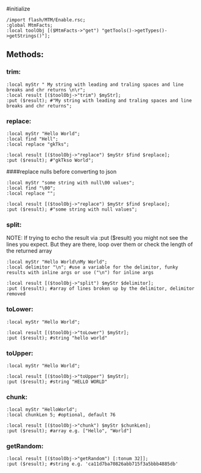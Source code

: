#initialize

```
/import flash/MTM/Enable.rsc;
:global MtmFacts;
:local toolObj [($MtmFacts->"get") "getTools()->getTypes()->getStrings()"];
```

## Methods:

### trim:

```
:local myStr " My string with leading and traling spaces and line breaks and chr returns \n\r";
:local result [($toolObj->"trim") $myStr];
:put ($result); #"My string with leading and traling spaces and line breaks and chr returns";
```

### replace:

```
:local myStr "Hello World";
:local find "Hell";
:local replace "gkTks";

:local result [($toolObj->"replace") $myStr $find $replace];
:put ($result); #"gkTkso World";
```

####replace nulls before converting to json

```
:local myStr "some string with null\00 values";
:local find "\00";
:local replace "";

:local result [($toolObj->"replace") $myStr $find $replace];
:put ($result); #"some string with null values";
```

### split:

NOTE: If trying to echo the result via :put ($result) you might not see the lines you expect. But they are there, loop over them or check the length of the returned array

```
:local myStr "Hello World\nMy World";
:local delimitor "\n"; #use a variable for the delimitor, funky results with inline args or use ("\n") for inline args

:local result [($toolObj->"split") $myStr $delimitor];
:put ($result); #array of lines broken up by the delimitor, delimitor removed
```

### toLower:

```
:local myStr "Hello World";

:local result [($toolObj->"toLower") $myStr];
:put ($result); #string "hello world"
```

### toUpper:

```
:local myStr "Hello World";

:local result [($toolObj->"toUpper") $myStr];
:put ($result); #string "HELLO WORLD"
```

### chunk:

```
:local myStr "HelloWorld";
:local chunkLen 5; #optional, default 76

:local result [($toolObj->"chunk") $myStr $chunkLen];
:put ($result); #array e.g. ["Hello", "World"]
```

### getRandom:

```
:local result [($toolObj->"getRandom") [:tonum 32]];
:put ($result); #string e.g. 'ca11d7ba70826abb715f3a5bbb4885db'
```
